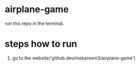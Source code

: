 # airplane-game
run this repo in the terminal.

# steps how to run
 1. go to the website('github.dev/mekareem3/airplane-game')
